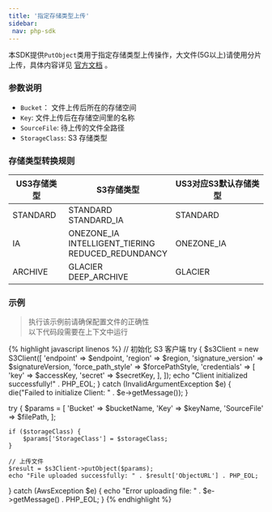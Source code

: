```yaml
---
title: '指定存储类型上传'
sidebar:
 nav: php-sdk
---
```

本SDK提供`PutObject`类用于指定存储类型上传操作，大文件(5G以上)请使用分片上传，具体内容详见 [官方文档](https://docs.aws.amazon.com/aws-sdk-php/v3/api/api-s3-2006-03-01.html#putobject) 。


### 参数说明
- `Bucket`： 文件上传后所在的存储空间
- `Key`: 文件上传后在存储空间里的名称
- `SourceFile`: 待上传的文件全路径
- `StorageClass`: S3 存储类型

### 存储类型转换规则

| US3存储类型       | S3存储类型                                       | US3对应S3默认存储类型 |
| ----------------- | ---------------------------------------------- | -------------------- |
| STANDARD          | STANDARD<br>STANDARD_IA                        | STANDARD             |
| IA                | ONEZONE_IA<br>INTELLIGENT_TIERING<br>REDUCED_REDUNDANCY | ONEZONE_IA           |
| ARCHIVE           | GLACIER<br>DEEP_ARCHIVE                        | GLACIER              |


### 示例
> 执行该示例前请确保配置文件的正确性<br>以下代码段需要在上下文中运行

<div class="copyable" markdown="1">
{% highlight javascript linenos %}
// 初始化 S3 客户端
try {
    $s3Client = new S3Client([
        'endpoint' => $endpoint,
        'region' => $region,
        'signature_version' => $signatureVersion,
        'force_path_style' => $forcePathStyle,
        'credentials' => [
            'key' => $accessKey,
            'secret' => $secretKey,
        ],
    ]);
    echo "Client initialized successfully!" . PHP_EOL;
} catch (InvalidArgumentException $e) {
    die("Failed to initialize Client: " . $e->getMessage());
}

try {
    $params = [
        'Bucket' => $bucketName,
        'Key' => $keyName,
        'SourceFile' => $filePath,
    ];

    if ($storageClass) {
        $params['StorageClass'] = $storageClass;
    }

    // 上传文件
    $result = $s3Client->putObject($params);
    echo "File uploaded successfully: " . $result['ObjectURL'] . PHP_EOL;
} catch (AwsException $e) {
    echo "Error uploading file: " . $e->getMessage() . PHP_EOL;
}
{% endhighlight %}
</div>
